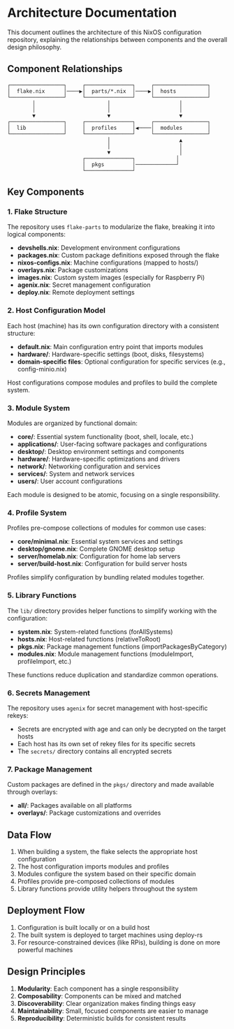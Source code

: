 # Architecture Documentation

This document outlines the architecture of this NixOS configuration repository, explaining the relationships between components and the overall design philosophy.

## Component Relationships

```
┌─────────────────┐     ┌───────────────┐     ┌─────────────────┐
│  flake.nix      │────▶│  parts/*.nix  │────▶│  hosts          │
└─────────────────┘     └───────────────┘     └─────────────────┘
        │                       │                      │
        │                       │                      │
        ▼                       ▼                      ▼
┌─────────────────┐     ┌───────────────┐     ┌─────────────────┐
│  lib            │     │  profiles     │◀────│  modules        │
└─────────────────┘     └───────────────┘     └─────────────────┘
                                │                      ▲
                                │                      │
                                ▼                      │
                        ┌───────────────┐             │
                        │  pkgs         │─────────────┘
                        └───────────────┘
```

## Key Components

### 1. Flake Structure

The repository uses `flake-parts` to modularize the flake, breaking it into logical components:

- **devshells.nix**: Development environment configurations
- **packages.nix**: Custom package definitions exposed through the flake
- **nixos-configs.nix**: Machine configurations (mapped to hosts/)
- **overlays.nix**: Package customizations
- **images.nix**: Custom system images (especially for Raspberry Pi)
- **agenix.nix**: Secret management configuration
- **deploy.nix**: Remote deployment settings

### 2. Host Configuration Model

Each host (machine) has its own configuration directory with a consistent structure:

- **default.nix**: Main configuration entry point that imports modules
- **hardware/**: Hardware-specific settings (boot, disks, filesystems)
- **domain-specific files**: Optional configuration for specific services (e.g., config-minio.nix)

Host configurations compose modules and profiles to build the complete system.

### 3. Module System

Modules are organized by functional domain:

- **core/**: Essential system functionality (boot, shell, locale, etc.)
- **applications/**: User-facing software packages and configurations
- **desktop/**: Desktop environment settings and components
- **hardware/**: Hardware-specific optimizations and drivers
- **network/**: Networking configuration and services
- **services/**: System and network services
- **users/**: User account configurations

Each module is designed to be atomic, focusing on a single responsibility.

### 4. Profile System

Profiles pre-compose collections of modules for common use cases:

- **core/minimal.nix**: Essential system services and settings
- **desktop/gnome.nix**: Complete GNOME desktop setup
- **server/homelab.nix**: Configuration for home lab servers
- **server/build-host.nix**: Configuration for build server hosts

Profiles simplify configuration by bundling related modules together.

### 5. Library Functions

The `lib/` directory provides helper functions to simplify working with the configuration:

- **system.nix**: System-related functions (forAllSystems)
- **hosts.nix**: Host-related functions (relativeToRoot)
- **pkgs.nix**: Package management functions (importPackagesByCategory)
- **modules.nix**: Module management functions (moduleImport, profileImport, etc.)

These functions reduce duplication and standardize common operations.

### 6. Secrets Management

The repository uses `agenix` for secret management with host-specific rekeys:

- Secrets are encrypted with age and can only be decrypted on the target hosts
- Each host has its own set of rekey files for its specific secrets
- The `secrets/` directory contains all encrypted secrets

### 7. Package Management

Custom packages are defined in the `pkgs/` directory and made available through overlays:

- **all/**: Packages available on all platforms
- **overlays/**: Package customizations and overrides

## Data Flow

1. When building a system, the flake selects the appropriate host configuration
2. The host configuration imports modules and profiles
3. Modules configure the system based on their specific domain
4. Profiles provide pre-composed collections of modules
5. Library functions provide utility helpers throughout the system

## Deployment Flow

1. Configuration is built locally or on a build host
2. The built system is deployed to target machines using deploy-rs
3. For resource-constrained devices (like RPis), building is done on more powerful machines

## Design Principles

1. **Modularity**: Each component has a single responsibility
2. **Composability**: Components can be mixed and matched
3. **Discoverability**: Clear organization makes finding things easy
4. **Maintainability**: Small, focused components are easier to manage
5. **Reproducibility**: Deterministic builds for consistent results
